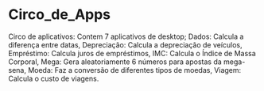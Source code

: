 # Circo_de_Apps
Circo de aplicativos: Contem 7 aplicativos de desktop; Dados: Calcula a diferença entre datas, Depreciação: Calcula a depreciação de veículos, Empréstimo: Calcula juros de empréstimos, IMC: Calcula o Índice de Massa Corporal, Mega: Gera aleatoriamente 6 números para apostas da mega-sena, Moeda: Faz a conversão de diferentes tipos de moedas, Viagem: Calcula o custo de viagens.
